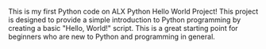 This is my first Python code on ALX
Python Hello World Project! This project is designed to provide a simple introduction to Python programming by creating a basic "Hello, World!" script. This is a great starting point for beginners who are new to Python and programming in general.

